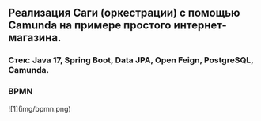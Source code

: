 <h2>Реализация Саги (оркестрации) с помощью Camunda на примере простого интернет-магазина.</h2>
<h3>Стек: Java 17, Spring Boot, Data JPA, Open Feign, PostgreSQL, Camunda.</h3>
<h3>BPMN</h3>
![1](img/bpmn.png)
